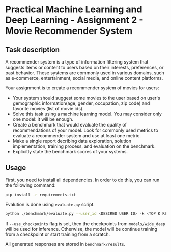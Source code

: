 # Practical Machine Learning and Deep Learning - Assignment 2 - Movie Recommender System

## Task description

A recommender system is a type of information filtering system that suggests items or content to users based on their interests, preferences, or past behavior. These systems are commonly used in various domains, such as e-commerce, entertainment, social media, and online content platforms.

Your assignment is to create a recommender system of movies for users:
* Your system should suggest some movies to the user based on user's gemographic information(age, gender, occupation, zip code) and favorite movies (list of movie ids).
* Solve this task using a machine learning model. You may consider only one model: it will be enough.
* Create a benchmark that would evaluate the quality of recommendations of your model. Look for commonly used metrics to evaluate a recommender system and use at least one metric.
* Make a single report decribing data exploration, solution implementation, training process, and evaluation on the benchmark.
* Explicitly state the benchmark scores of your systems.

## Usage

First, you need to install all dependencies. In order to do this, you can run the following command:
```bash
pip install -r requirements.txt
```

Evalution is done using `evaluate.py` script.
```bash
python ./benchmark/evaluate.py --user_id <DESIRED USER ID> -k <TOP K RECOMMENDATIONS> [--use_checkpoints]
```
If `--use_checkpoints` flag is set, then the checkpoints from `models/wide_deep` will be used for inference. Otherwise, the model will be continue training from a checkpoint or start training from a scratch.

All generated responses are stored in `benchmark/results`.


